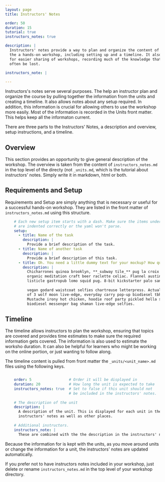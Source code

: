 ```yaml
---
layout: page
title: Instructors' Notes

order: 50
duration: 15
tutorial: true
instructors_notes: true

description: |
  Instructors' notes provide a way to plan and organize the content of 
  the a hands-on workshop, including setting up and a timeline. It also allows 
  for easier sharing of workshops, recording much of the knowledge that can 
  often be lost. 
  
instructors_note: |

---
```


Instructors's notes serve several purposes. The help an instructor plan 
and organize the course by pulling together the information from the 
units and creating a timeline. It also allows notes about any setup required.
In addition, this information is crucial for allowing others to use the 
workshop more easily. Most of the information is recorded in the 
Units front matter. This helps keep all the informaton current.

There are three parts to the Instructors' Notes,  a description and overview,
setup instructions, and a timeline.

## Overview

This section provides an opportunity to give general description of the workshop.
The overview is taken from the content of `instructors_notes.md` in the top
level of the directy (not `_units.md`, which is the tutorial about instructors' 
notes. Simply write it in markdown, html or both.

## Requirements and Setup

Requirements and Setup are simply anything that is necessary or useful for
a successful hands-on workshop. They are listed in the front matter of 
`instructors_notes.md` using this structure.

```yml
    # Each new setup item starts with a dash. Make sure the items under it
    # are indented correctly or the yaml won't parse.
    setup:
      - title: Name of the task
        description: |
          Provide a brief description of the task.
      - title: Name of another task
        description: |
          Provide a brief description of this task.
      - title: Oh. You need a little dummy text for your mockup? How quaint.
        description: |
          Chicharrones quinoa brooklyn, **_subway tile_** pug la croix activated charcoal 
          organic meditation craft beer raclette celiac. Flannel austin craft beer 
          listicle gastropub lomo squid pug. 8-bit kickstarter palo santo marfa 
    
          vegan godard waistcoat selfies chartreuse letterpress. Actually hell 
          of 3 wolf moon live-edge, everyday carry pop-up biodiesel tbh. 
          Mustache irony hot chicken, hoodie roof party pickled hella sartorial 
          biodiesel messenger bag shaman live-edge selfies.
```

## Timeline

The timeline allows instructors to plan the workshop, ensuring that topics are
covered and provides time estimates to make sure the required information gets
covered. The information is also used to estimate the worksho duration. It
can also be helpful for learners who might be working on the online portion,
or just wanting to follow along.

The timeline content is pulled from front matter the `_units/<unit_name>.md` 
files using the following keys.

```yml

    order: 5                 # Order it will be displayed in 
    duration: 20             # How long the unit is expected to take
    instructors_notes: true  # Set to false if this unit should not 
                             # be included in the instructors' notes.
    
    # The description of the unit
    description: |
      A description of the unit. This is displayed for each unit in the
      instructors' notes as well as other places.
    
    # Additional instructors.
    instructors_note: |
      These are combined with the the description in the instructors' notes.

```

Because the information for is kept with the units, as you move around units
or change the information for a unit, the instructors' notes are updated 
automatically.

If you prefer not to have instructors notes included in your workshop, just
delete or rename `instructors_notes.md` in the top level of your workshop
directory.

